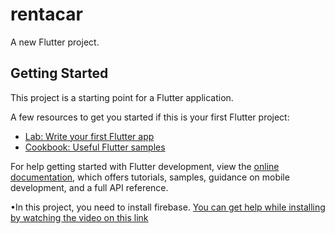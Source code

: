 # rentacar

A new Flutter project.

## Getting Started

This project is a starting point for a Flutter application.

A few resources to get you started if this is your first Flutter project:

- [Lab: Write your first Flutter app](https://docs.flutter.dev/get-started/codelab)
- [Cookbook: Useful Flutter samples](https://docs.flutter.dev/cookbook)

For help getting started with Flutter development, view the
[online documentation](https://docs.flutter.dev/), which offers tutorials,
samples, guidance on mobile development, and a full API reference.

•In this project, you need to install firebase.
[You can get help while installing by watching the video on this link](https://www.youtube.com/watch?v=n3R4f0Kpw0o)

